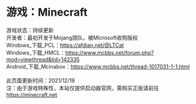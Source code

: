 # 游戏：Minecraft
游戏状态：持续更新<br/>
开发者：最初开发于Mojang团队，被Microsoft收购版权<br/>
Windows_下载_PCL：<https://afdian.net/@LTCat><br/>
Windows_下载_HMCL：<https://www.mcbbs.net/forum.php?mod=viewthread&tid=142335><br/>
Android_下载_Mcinabox：<https://www.mcbbs.net/thread-1017031-1-1.html><br/>
<br/>
此页面更新时间：2021/12/19<br/>
注：由于游戏特殊性，本站仅提供启动器官网，需购买正版请前往<https://minecraft.net><br/>
